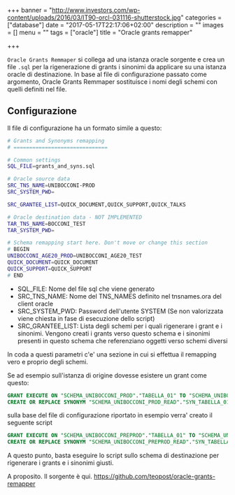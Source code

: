 +++
banner = "http://www.investors.com/wp-content/uploads/2016/03/IT90-orcl-031116-shutterstock.jpg"
categories = ["database"]
date = "2017-05-17T22:17:06+02:00"
description = ""
images = []
menu = ""
tags = ["oracle"]
title = "Oracle grants remapper"

+++

``Oracle Grants Remmaper`` si collega ad una istanza oracle sorgente e crea un file ``.sql`` per la rigenerazione di grants i sinonimi da applicare su una istanza oracle di destinazione.
In base al file di configurazione passato come argomento, Oracle Grants Remmaper sostituisce i nomi degli schemi con quelli definiti nel file.

<!--more-->

Configurazione
---

Il file di configurazione ha un formato simile a questo:

```bash
# Grants and Synonyms remapping
# ==============================

# Common settings
SQL_FILE=grants_and_syns.sql

# Oracle source data
SRC_TNS_NAME=UNIBOCCONI-PROD
SRC_SYSTEM_PWD=

SRC_GRANTEE_LIST=QUICK_DOCUMENT,QUICK_SUPPORT,QUICK_TALKS

# Oracle destination data - NOT IMPLEMENTED
TAR_TNS_NAME=BOCCONI_TEST
TAR_SYSTEM_PWD=

# Schema remapping start here. Don't move or change this section
# BEGIN
UNIBOCCONI_AGE20_PROD=UNIBOCCONI_AGE20_TEST
QUICK_DOCUMENT=QUICK_DOCUMENT
QUICK_SUPPORT=QUICK_SUPPORT
# END

```

* SQL_FILE: Nome del file sql che viene generato
* SRC_TNS_NAME: Nome del TNS_NAMES definito nel tnsnames.ora del client oracle
* SRC_SYSTEM_PWD: Password dell'utente SYSTEM (Se non valorizzata viene chiesta in fase di esecuzione dello script)
* SRC_GRANTEE_LIST: Lista degli schemi per i quali rigenerare i grant e i sinonimi. Vengono creati i grants verso questo schema e i sinonimi presenti in questo schema che referenziano oggetti verso schemi diversi

In coda a questi parametri c'e' una sezione in cui si effettua il remapping vero e proprio degli schemi.

Se ad esempio sull'istanza di origine dovesse esistere un grant come questo:

```sql
GRANT EXECUTE ON "SCHEMA_UNIBOCCONI_PROD"."TABELLA_01" TO "SCHEMA_UNIBOCCONI_PROD_READ";
CREATE OR REPLACE SYNONYM "SCHEMA_UNIBOCCONI_PROD_READ"."SYN_TABELLA_01" FOR "SCHEMA_UNIBOCCONI_PROD"."TABELLA_01";
```

sulla base del file di configurazione riportato in esempio verra' creato il seguente script

```sql
GRANT EXECUTE ON "SCHEMA_UNIBOCCONI_PREPROD"."TABELLA_01" TO "SCHEMA_UNIBOCCONI_PREPROD_READ";
CREATE OR REPLACE SYNONYM "SCHEMA_UNIBOCCONI_PREPROD_READ"."SYN_TABELLA_01" FOR "SCHEMA_UNIBOCCONI_PREPROD"."TABELLA_01";
```

A questo punto, basta eseguire lo script sullo schema di destinazione per rigenerare i grants e i sinonimi giusti.

A proposito. Il sorgente è qui. https://github.com/teopost/oracle-grants-remapper
